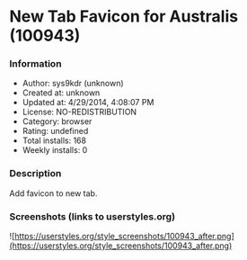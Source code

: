 # New Tab Favicon for Australis (100943)

### Information
- Author: sys9kdr (unknown)
- Created at: unknown
- Updated at: 4/29/2014, 4:08:07 PM
- License: NO-REDISTRIBUTION
- Category: browser
- Rating: undefined
- Total installs: 168
- Weekly installs: 0


### Description
Add favicon to new tab.


### Screenshots (links to userstyles.org)
![https://userstyles.org/style_screenshots/100943_after.png](https://userstyles.org/style_screenshots/100943_after.png)


